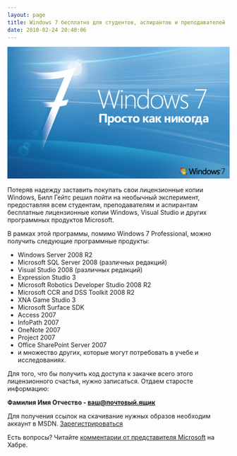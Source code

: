 ```yaml
---
layout: page
title: Windows 7 бесплатно для студентов, аспирантов и преподавателей
date: 2010-02-24 20:40:06
---
```


![Лицензионная Windows 7 Professional](/static/2010-02-24/windows/nattfodd-windows7.jpg)

Потеряв надежду заставить покупать свои лицензионные копии Windows, Билл Гейтс решил пойти на необычный эксперимент, предоставляя всем студентам, преподавателям и аспирантам бесплатные лицензионные копии Windows, Visual Studio и других программных продуктов Microsoft.

В рамках этой программы, помимо Windows 7 Professional, можно получить следующие программные продукты:

  * Windows Server 2008 R2
  * Microsoft SQL Server 2008 (различных редакций)
  * Visual Studio 2008 (различных редакций)
  * Expression Studio 3
  * Microsoft Robotics Developer Studio 2008 R2
  * Microsoft CCR and DSS Toolkit 2008 R2
  * XNA Game Studio 3
  * Microsoft Surface SDK
  * Access 2007
  * InfoPath 2007
  * OneNote 2007
  * Project 2007
  * Office SharePoint Server 2007
  * и множество других, которые могут потребовать в учебе и исследованиях.

Для того, что бы получить код доступа к закачке всего этого лицензионного счастья, нужно записаться. Отдаем старосте информацию:

**Фамилия Имя Отчество - ваш@почтовый.ящик**

Для получения ссылок на скачивание нужных образов необходим аккаунт в MSDN. [Зарегистрироваться](https://signup.live.com/signup.aspx?wa=wsignin1.0&amp;rpsnv=11&amp;ct=1267043719&amp;rver=6.0.5276.0&amp;wp=MCLBI&amp;wlcxt=msdn%24msdn%24msdn&amp;wreply=http:%2F%2Fmsdn.microsoft.com%2FPlatform%2FControls%2FStoMtpsLoginStatus%2FPassport%2Fppsignin.htm&amp;lc=1049&amp;id=254354&amp;bk=1267043729&amp;rollrs=12&amp;lic=1)

Есть вопросы? Читайте [комментарии от представителя Microsoft](http://habrahabr.ru/blogs/ms_for_students/66436/) на Хабре.
